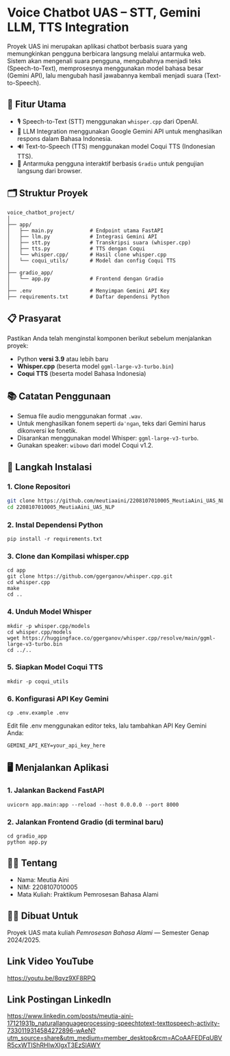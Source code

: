 # Voice Chatbot UAS – STT, Gemini LLM, TTS Integration

Proyek UAS ini merupakan aplikasi chatbot berbasis suara yang memungkinkan pengguna berbicara langsung melalui antarmuka web. Sistem akan mengenali suara pengguna, mengubahnya menjadi teks (Speech-to-Text), memprosesnya menggunakan model bahasa besar (Gemini API), lalu mengubah hasil jawabannya kembali menjadi suara (Text-to-Speech).

## 📌 Fitur Utama
- 🎙️ Speech-to-Text (STT) menggunakan `whisper.cpp` dari OpenAI.
- 🧠 LLM Integration menggunakan Google Gemini API untuk menghasilkan respons dalam Bahasa Indonesia.
- 🔊 Text-to-Speech (TTS) menggunakan model Coqui TTS (Indonesian TTS).
- 🧪 Antarmuka pengguna interaktif berbasis `Gradio` untuk pengujian langsung dari browser.

## 🗂️ Struktur Proyek
```
voice_chatbot_project/
│
├── app/
│   ├── main.py            # Endpoint utama FastAPI
│   ├── llm.py             # Integrasi Gemini API
│   ├── stt.py             # Transkripsi suara (whisper.cpp)
│   ├── tts.py             # TTS dengan Coqui
│   └── whisper.cpp/       # Hasil clone whisper.cpp
│   └── coqui_utils/       # Model dan config Coqui TTS
│
├── gradio_app/
│   └── app.py             # Frontend dengan Gradio
│
├── .env                   # Menyimpan Gemini API Key
├── requirements.txt       # Daftar dependensi Python
```

## 📋 Prasyarat
Pastikan Anda telah menginstal komponen berikut sebelum menjalankan proyek:
- Python **versi 3.9** atau lebih baru  
- **Whisper.cpp** (beserta model `ggml-large-v3-turbo.bin`)  
- **Coqui TTS** (beserta model Bahasa Indonesia) 

## 📚 Catatan Penggunaan
- Semua file audio menggunakan format `.wav`.
- Untuk menghasilkan fonem seperti `dəˈnɡan`, teks dari Gemini harus dikonversi ke fonetik.
- Disarankan menggunakan model Whisper: `ggml-large-v3-turbo`.
- Gunakan speaker: `wibowo` dari model Coqui v1.2.

## 🚀 Langkah Instalasi

### 1. Clone Repositori

```bash
git clone https://github.com/meutiaaini/2208107010005_MeutiaAini_UAS_NLP.git
cd 2208107010005_MeutiaAini_UAS_NLP
```

### 2. Instal Dependensi Python
```
pip install -r requirements.txt
```

### 3. Clone dan Kompilasi whisper.cpp
```
cd app
git clone https://github.com/ggerganov/whisper.cpp.git
cd whisper.cpp
make
cd ..
```

### 4. Unduh Model Whisper
```
mkdir -p whisper.cpp/models
cd whisper.cpp/models
wget https://huggingface.co/ggerganov/whisper.cpp/resolve/main/ggml-large-v3-turbo.bin
cd ../..
```

### 5. Siapkan Model Coqui TTS
```
mkdir -p coqui_utils
```

### 6. Konfigurasi API Key Gemini
```
cp .env.example .env
```

Edit file .env menggunakan editor teks, lalu tambahkan API Key Gemini Anda:
```
GEMINI_API_KEY=your_api_key_here
```

## 🖥️ Menjalankan Aplikasi
### 1. Jalankan Backend FastAPI
```
uvicorn app.main:app --reload --host 0.0.0.0 --port 8000
```

### 2. Jalankan Frontend Gradio (di terminal baru)
```
cd gradio_app
python app.py
```

## 🙋‍♀️ Tentang
- Nama: Meutia Aini
- NIM: 2208107010005
- Mata Kuliah: Praktikum Pemrosesan Bahasa Alami

## 👨‍💻 Dibuat Untuk
Proyek UAS mata kuliah *Pemrosesan Bahasa Alami* — Semester Genap 2024/2025.

## Link Video YouTube
https://youtu.be/8qvz9XF8RPQ

## Link Postingan LinkedIn
https://www.linkedin.com/posts/meutia-aini-17121931b_naturallanguageprocessing-speechtotext-texttospeech-activity-7330119314584272896-wAeN?utm_source=share&utm_medium=member_desktop&rcm=ACoAAFEDFqUBVR5cxWTIShRHIwXIgxT3EzSlAWY
